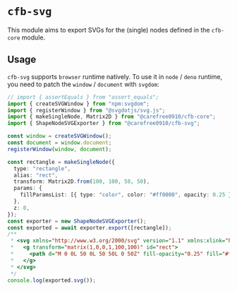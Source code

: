 # `cfb-svg`

This module aims to export SVGs for the (single) nodes defined in the `cfb-core` module.

## Usage

`cfb-svg` supports `browser` runtime natively. To use it in `node` / `deno` runtime, you
need to patch the `window` / `document` with `svgdom`:

```ts
// import { assertEquals } from "assert_equals";
import { createSVGWindow } from "npm:svgdom";
import { registerWindow } from "@svgdotjs/svg.js";
import { makeSingleNode, Matrix2D } from "@carefree0910/cfb-core";
import { ShapeNodeSVGExporter } from "@carefree0910/cfb-svg";

const window = createSVGWindow();
const document = window.document;
registerWindow(window, document);

const rectangle = makeSingleNode({
  type: "rectangle",
  alias: "rect",
  transform: Matrix2D.from(100, 100, 50, 50),
  params: {
    fillParamsList: [{ type: "color", color: "#ff0000", opacity: 0.25 }],
  },
  z: 0,
});
const exporter = new ShapeNodeSVGExporter();
const exported = await exporter.export([rectangle]);
/**
 * <svg xmlns="http://www.w3.org/2000/svg" version="1.1" xmlns:xlink="http://www.w3.org/1999/xlink" width="50" height="50">
 *   <g transform="matrix(1,0,0,1,100,100)" id="rect">
 *     <path d="M 0 0L 50 0L 50 50L 0 50Z" fill-opacity="0.25" fill="#ff0000"></path>
 *   </g>
 * </svg>
 */
console.log(exported.svg());
```
